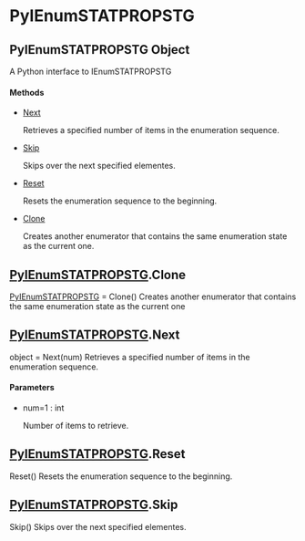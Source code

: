 # PyIEnumSTATPROPSTG


## PyIEnumSTATPROPSTG Object

A Python interface to IEnumSTATPROPSTG

#### Methods

  - [Next](PyIEnumSTATPROPSTG.md#pyienumstatpropstgnext)

    Retrieves a specified number of items in the enumeration sequence\.&nbsp;

  - [Skip](PyIEnumSTATPROPSTG.md#pyienumstatpropstgskip)

    Skips over the next specified elementes\.&nbsp;

  - [Reset](PyIEnumSTATPROPSTG.md#pyienumstatpropstgreset)

    Resets the enumeration sequence to the beginning\.&nbsp;

  - [Clone](PyIEnumSTATPROPSTG.md#pyienumstatpropstgclone)

    Creates another enumerator that contains the same enumeration state as the current one\.&nbsp;


## [PyIEnumSTATPROPSTG](PyIEnumSTATPROPSTG.md#pyienumstatpropstg)\.Clone

[PyIEnumSTATPROPSTG](PyIEnumSTATPROPSTG.md#pyienumstatpropstg) = Clone\(\)
Creates another enumerator that contains the same enumeration state as the current one


## [PyIEnumSTATPROPSTG](PyIEnumSTATPROPSTG.md#pyienumstatpropstg)\.Next

object = Next\(num\)
Retrieves a specified number of items in the enumeration sequence\.

#### Parameters

  - num=1 : int

    Number of items to retrieve\.


## [PyIEnumSTATPROPSTG](PyIEnumSTATPROPSTG.md#pyienumstatpropstg)\.Reset

Reset\(\)
Resets the enumeration sequence to the beginning\.


## [PyIEnumSTATPROPSTG](PyIEnumSTATPROPSTG.md#pyienumstatpropstg)\.Skip

Skip\(\)
Skips over the next specified elementes\.